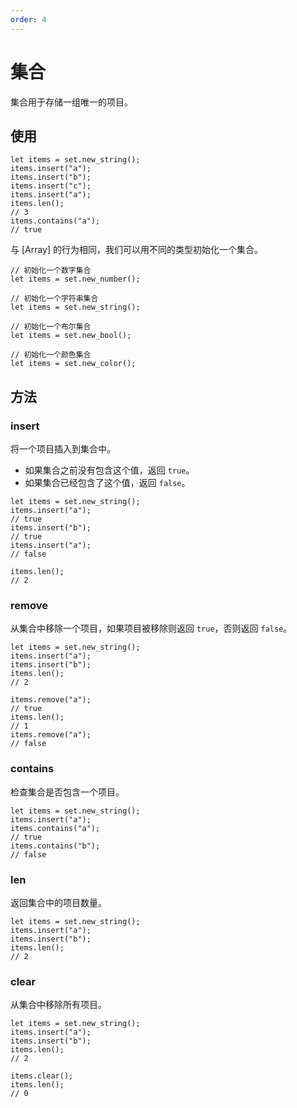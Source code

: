 ```yaml
---
order: 4
---
```


# 集合

集合用于存储一组唯一的项目。

## 使用

```nvs
let items = set.new_string();
items.insert("a");
items.insert("b");
items.insert("c");
items.insert("a");
items.len();
// 3
items.contains("a");
// true
```

与 [Array] 的行为相同，我们可以用不同的类型初始化一个集合。

```nvs
// 初始化一个数字集合
let items = set.new_number();

// 初始化一个字符串集合
let items = set.new_string();

// 初始化一个布尔集合
let items = set.new_bool();

// 初始化一个颜色集合
let items = set.new_color();
```

## 方法

### insert

将一个项目插入到集合中。

- 如果集合之前没有包含这个值，返回 `true`。
- 如果集合已经包含了这个值，返回 `false`。

```nvs
let items = set.new_string();
items.insert("a");
// true
items.insert("b");
// true
items.insert("a");
// false

items.len();
// 2
```

### remove

从集合中移除一个项目，如果项目被移除则返回 `true`，否则返回 `false`。

```nvs
let items = set.new_string();
items.insert("a");
items.insert("b");
items.len();
// 2

items.remove("a");
// true
items.len();
// 1
items.remove("a");
// false
```

### contains

检查集合是否包含一个项目。

```nvs
let items = set.new_string();
items.insert("a");
items.contains("a");
// true
items.contains("b");
// false
```

### len

返回集合中的项目数量。

```nvs
let items = set.new_string();
items.insert("a");
items.insert("b");
items.len();
// 2
```

### clear

从集合中移除所有项目。

```nvs
let items = set.new_string();
items.insert("a");
items.insert("b");
items.len();
// 2

items.clear();
items.len();
// 0
```
